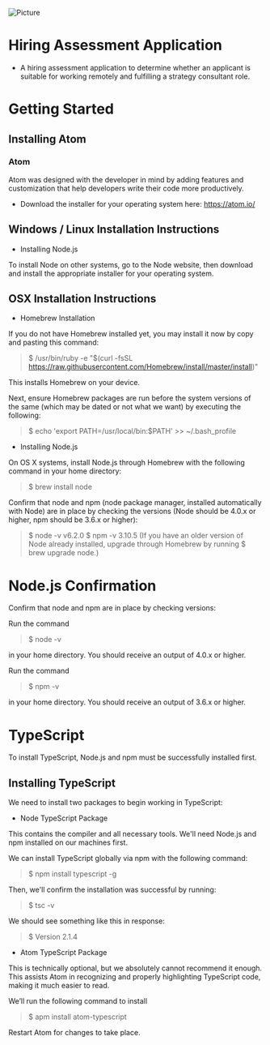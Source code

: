 ![Picture](http://static1.squarespace.com/static/57b77304b3db2bfb203fbf3f/t/581e02ade4fcb51e9e0bc4cd/1501254745108/?format=1500w)

# Hiring Assessment Application

* A hiring assessment application to determine whether an applicant is suitable for working remotely and fulfilling a strategy consultant role.

# Getting Started

## Installing Atom

### Atom

Atom was designed with the developer in mind by adding features and customization that help developers write their code more productively.

* Download the installer for your operating system here: https://atom.io/

## Windows / Linux Installation Instructions

* Installing Node.js

To install Node on other systems, go to the Node website, then download and install the appropriate installer for your operating system.

## OSX Installation Instructions

* Homebrew Installation

If you do not have Homebrew installed yet, you may install it now by copy and pasting this command:

> $ /usr/bin/ruby -e "$(curl -fsSL https://raw.githubusercontent.com/Homebrew/install/master/install)"

This installs Homebrew on your device.

Next, ensure Homebrew packages are run before the system versions of the same (which may be dated or not what we want) by executing the following:

> $ echo 'export PATH=/usr/local/bin:$PATH' >> ~/.bash_profile

* Installing Node.js

On OS X systems, install Node.js through Homebrew with the following command in your home directory:

> $ brew install node

Confirm that node and npm (node package manager, installed automatically with Node) are in place by checking the versions (Node should be 4.0.x or higher, npm should be 3.6.x or higher):

> $ node -v
v6.2.0
$ npm -v
3.10.5
(If you have an older version of Node already installed, upgrade through Homebrew by running $ brew upgrade node.)

# Node.js Confirmation

Confirm that node and npm are in place by checking versions:

Run the command

> $ node -v

in your home directory. You should receive an output of 4.0.x or higher.

Run the command

> $ npm -v

in your home directory. You should receive an output of 3.6.x or higher.

# TypeScript

To install TypeScript, Node.js and npm must be successfully installed first.

## Installing TypeScript
We need to install two packages to begin working in TypeScript:

* Node TypeScript Package

This contains the compiler and all necessary tools. We'll need Node.js and npm installed on our machines first.

We can install TypeScript globally via npm with the following command:

> $ npm install typescript -g

Then, we'll confirm the installation was successful by running:

> $ tsc -v

We should see something like this in response:

> $ Version 2.1.4

* Atom TypeScript Package

This is technically optional, but we absolutely cannot recommend it enough. This assists Atom in recognizing and properly highlighting TypeScript code, making it much easier to read.

We’ll run the following command to install

> $ apm install atom-typescript

Restart Atom for changes to take place.
